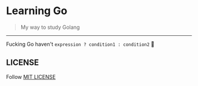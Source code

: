 # Learning Go
 
 > My way to study Golang

---

Fucking Go haven't `expression ? condition1 : condition2` 🐴

## LICENSE

Follow [MIT LICENSE](LICENSE)
